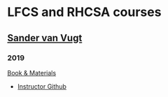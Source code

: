 # LFCS and RHCSA courses

## [Sander van Vugt](svv/)
### 2019

[Book & Materials](https://www.oreilly.com/library/view/temporary-access/)

 * [Instructor Github](https://github.com/sandervanvugt)
